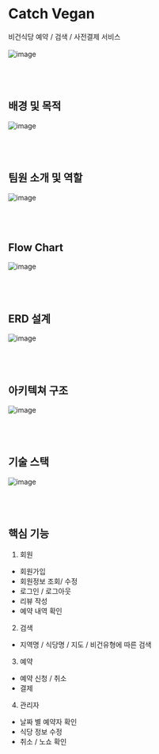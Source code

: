# Catch Vegan
비건식당 예약 / 검색 / 사전결제 서비스
<br/>
<br/>
![image](https://github.com/zina06/Vegan-Vue.js/assets/114451950/0e5f9943-787b-4410-a73c-bcb8b7280653)
<br/>
<br/>
<br/>
<br/>
## 배경 및 목적
![image](https://github.com/zina06/Vegan-Vue.js/assets/114451950/e8901127-84a9-4cba-921e-b85e7e30dd66)
<br/>
<br/>
<br/>
<br/>
## 팀원 소개 및 역할
![image](https://github.com/zina06/Vegan-Vue.js/assets/114451950/60ec0f3d-6891-4a1b-ab66-597fbeb4d60e)
<br/>
<br/>
<br/>
<br/>
## Flow Chart
![image](https://github.com/zina06/Vegan-Vue.js/assets/114451950/9a1ab3bd-cac0-4dd8-b80f-c6f9e76fc872)
<br/>
<br/>
<br/>
<br/>
## ERD 설계
![image](https://github.com/zina06/Vegan-Vue.js/assets/114451950/8c497088-d126-44d3-b84a-9f2f353e799b)
<br/>
<br/>
<br/>
<br/>
## 아키텍쳐 구조
![image](https://github.com/zina06/Vegan-Vue.js/assets/114451950/1cfba99b-b6bb-4731-9651-8cb1672f59b6)
<br/>
<br/>
<br/>
<br/>
## 기술 스택
![image](https://github.com/zina06/Vegan-Vue.js/assets/114451950/9e7f0012-414c-4ddb-8ef4-649de7ee825a)
<br/>
<br/>
<br/>
<br/>
## 핵심 기능
1) 회원
- 회원가입
- 회원정보 조회/ 수정
- 로그인 / 로그아웃
- 리뷰 작성
- 예약 내역 확인
2) 검색
- 지역명 / 식당명 / 지도 / 비건유형에 따른 검색
3) 예약
- 예약 신청 / 취소
- 결제
4) 관리자
- 날짜 별 예약자 확인
- 식당 정보 수정
- 취소 / 노쇼 확인


